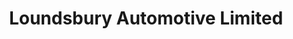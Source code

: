 ---
title: "Loundsbury Automotive Limited"
url: /moncton/loundsbury-automotive-limited/
shop: Autohaus
---
